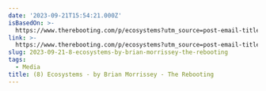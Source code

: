 ```yaml
---
date: '2023-09-21T15:54:21.000Z'
isBasedOn: >-
  https://www.therebooting.com/p/ecosystems?utm_source=post-email-title&publication_id=100541&post_id=137257636&utm_campaign=email-post-title&isFreemail=true&r=y1mj&utm_medium=email
link: >-
  https://www.therebooting.com/p/ecosystems?utm_source=post-email-title&publication_id=100541&post_id=137257636&utm_campaign=email-post-title&isFreemail=true&r=y1mj&utm_medium=email
slug: 2023-09-21-8-ecosystems-by-brian-morrissey-the-rebooting
tags:
  - Media
title: (8) Ecosystems - by Brian Morrissey - The Rebooting
---
```


